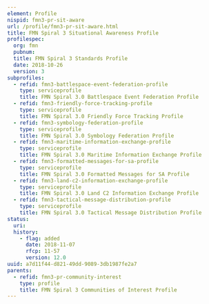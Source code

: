 ```yaml
---
element: Profile
nispid: fmn3-pr-sit-aware
url: /profile/fmn3-pr-sit-aware.html
title: FMN Spiral 3 Situational Awareness Profile
profilespec:
  org: fmn
  pubnum: 
  title: FMN Spiral 3 Standards Profile
  date: 2018-10-26
  version: 3
subprofiles:
  - refid: fmn3-battlespace-event-federation-profile
    type: serviceprofile
    title: FMN Spiral 3.0 Battlespace Event Federation Profile
  - refid: fmn3-friendly-force-tracking-profile
    type: serviceprofile
    title: FMN Spiral 3.0 Friendly Force Tracking Profile
  - refid: fmn3-symbology-federation-profile
    type: serviceprofile
    title: FMN Spiral 3.0 Symbology Federation Profile
  - refid: fmn3-maritime-information-exchange-profile
    type: serviceprofile
    title: FMN Spiral 3.0 Maritime Information Exchange Profile
  - refid: fmn3-formatted-messages-for-sa-profile
    type: serviceprofile
    title: FMN Spiral 3.0 Formatted Messages for SA Profile
  - refid: fmn3-land-c2-information-exchange-profile
    type: serviceprofile
    title: FMN Spiral 3.0 Land C2 Information Exchange Profile
  - refid: fmn3-tactical-message-distribution-profile
    type: serviceprofile
    title: FMN Spiral 3.0 Tactical Message Distribution Profile
status:
  uri: 
  history: 
    - flag: added
      date: 2018-11-07
      rfcp: 11-57
      version: 12.0
uuid: a7d11f44-d821-49dd-9089-3db1987fe2a7
parents:
  - refid: fmn3-pr-community-interest
    type: profile
    title: FMN Spiral 3 Communities of Interest Profile
---
```

